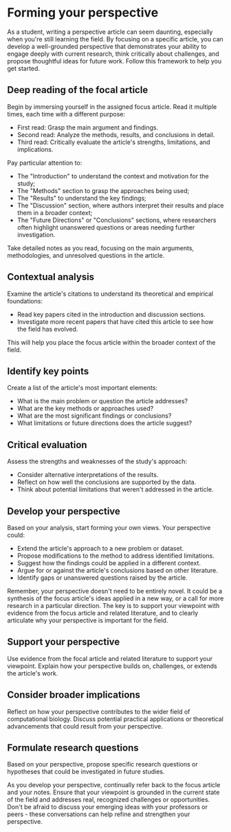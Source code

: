 # Forming your perspective

As a student, writing a perspective article can seem daunting, especially when you're still learning the field. By focusing on a specific article, you can develop a well-grounded perspective that demonstrates your ability to engage deeply with current research, think critically about challenges, and propose thoughtful ideas for future work. Follow this framework to help you get started.

## Deep reading of the focal article

Begin by immersing yourself in the assigned focus article. Read it multiple times, each time with a different purpose:

-   First read: Grasp the main argument and findings.
-   Second read: Analyze the methods, results, and conclusions in detail.
-   Third read: Critically evaluate the article's strengths, limitations, and implications.

Pay particular attention to:

-   The "Introduction" to understand the context and motivation for the study;
-   The "Methods" section to grasp the approaches being used;
-   The "Results" to understand the key findings;
-   The "Discussion" section, where authors interpret their results and place them in a broader context;
-   The "Future Directions" or "Conclusions" sections, where researchers often highlight unanswered questions or areas needing further investigation.

Take detailed notes as you read, focusing on the main arguments, methodologies, and unresolved questions in the article.

## Contextual analysis

Examine the article's citations to understand its theoretical and empirical foundations:

-   Read key papers cited in the introduction and discussion sections.
-   Investigate more recent papers that have cited this article to see how the field has evolved.

This will help you place the focus article within the broader context of the field.

## Identify key points

Create a list of the article's most important elements:

-   What is the main problem or question the article addresses?
-   What are the key methods or approaches used?
-   What are the most significant findings or conclusions?
-   What limitations or future directions does the article suggest?

## Critical evaluation

Assess the strengths and weaknesses of the study's approach:

-   Consider alternative interpretations of the results.
-   Reflect on how well the conclusions are supported by the data.
-   Think about potential limitations that weren't addressed in the article.

## Develop your perspective

Based on your analysis, start forming your own views.
Your perspective could:

-   Extend the article's approach to a new problem or dataset.
-   Propose modifications to the method to address identified limitations.
-   Suggest how the findings could be applied in a different context.
-   Argue for or against the article's conclusions based on other literature.
-   Identify gaps or unanswered questions raised by the article.

Remember, your perspective doesn't need to be entirely novel. It could be a synthesis of the focus article's ideas applied in a new way, or a call for more research in a particular direction. The key is to support your viewpoint with evidence from the focus article and related literature, and to clearly articulate why your perspective is important for the field.

## Support your perspective

Use evidence from the focal article and related literature to support your viewpoint. Explain how your perspective builds on, challenges, or extends the article's work.

## Consider broader implications

Reflect on how your perspective contributes to the wider field of computational biology. Discuss potential practical applications or theoretical advancements that could result from your perspective.

## Formulate research questions

Based on your perspective, propose specific research questions or hypotheses that could be investigated in future studies.

As you develop your perspective, continually refer back to the focus article and your notes. Ensure that your viewpoint is grounded in the current state of the field and addresses real, recognized challenges or opportunities. Don't be afraid to discuss your emerging ideas with your professors or peers - these conversations can help refine and strengthen your perspective.
